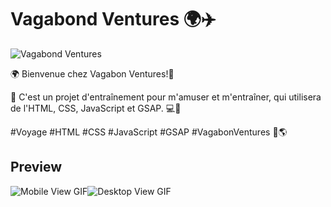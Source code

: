 # **Vagabond Ventures 🌍✈️**

![Vagabond Ventures](https://github.com/Kicks11jr/vagabondventures-project/assets/121013826/16f9dbb6-6524-4771-8439-18c0bb032763)

🌍 Bienvenue chez Vagabon Ventures!🧳

🎉 C'est un projet d'entraînement pour m'amuser et m'entraîner, qui utilisera de l'HTML, CSS, JavaScript et GSAP. 💻🚀

#Voyage #HTML #CSS #JavaScript #GSAP #VagabonVentures 🌴🌎

## Preview
<div style="display: flex; space-between;">
  <img alt="Mobile View GIF" src="https://github.com/Kicks11jr/vagabondventures-project/assets/121013826/a53d5a33-9347-4c6d-a2d5-f70350fff91e"/>
  <img alt="Desktop View GIF" src="https://github.com/Kicks11jr/vagabondventures-project/assets/121013826/0ec94197-121b-41dc-a359-b3dcb36146ea"/>
</div>
